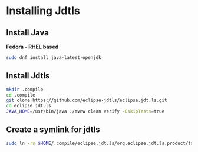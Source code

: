 # Installing Jdtls

## Install Java

**Fedora - RHEL based**

```bash
sudo dnf install java-latest-openjdk
```

## Install Jdtls

```bash
mkdir .compile
cd .compile
git clone https://github.com/eclipse-jdtls/eclipse.jdt.ls.git
cd eclipse.jdt.ls
JAVA_HOME=/usr/bin/java ./mvnw clean verify -DskipTests=true
```

## Create a symlink for jdtls

```bash
sudo ln -rs $HOME/.compile/eclipse.jdt.ls/org.eclipse.jdt.ls.product/target/repository/bin /usr/bin/jdtls
```
